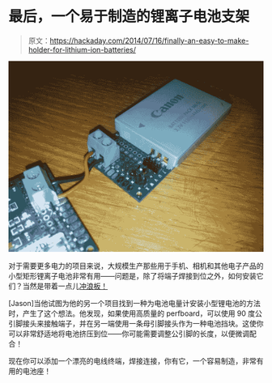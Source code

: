 # 最后，一个易于制造的锂离子电池支架

> 原文：<https://hackaday.com/2014/07/16/finally-an-easy-to-make-holder-for-lithium-ion-batteries/>

![Lithium Ion Battery holder](img/4126eba2d8f1a1183fe64df4e7e7f596.png)

对于需要更多电力的项目来说，大规模生产那些用于手机、相机和其他电子产品的小型矩形锂离子电池非常有用——问题是，除了将端子焊接到位之外，如何安装它们？当然是带着一点儿[冲浪板！](http://ripitapart.wordpress.com/2014/06/17/a-temporary-hold-creating-li-ion-battery-holders-with-prototype-boards-and-pin-headers/)

[Jason]当他试图为他的另一个项目找到一种为电池电量计安装小型锂电池的方法时，产生了这个想法。他发现，如果使用高质量的 perfboard，可以使用 90 度公引脚接头来接触端子，并在另一端使用一条母引脚接头作为一种电池挡块。这使你可以非常舒适地将电池挤压到位——你可能需要调整公引脚的长度，以便微调配合！

现在你可以添加一个漂亮的电线终端，焊接连接，你有它，一个容易制造，非常有用的电池座！